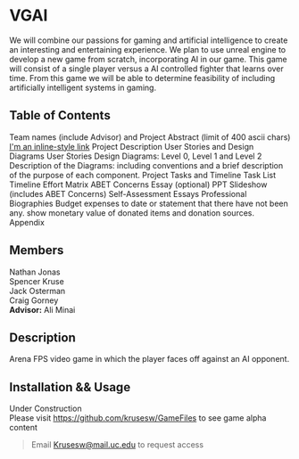 # VGAI
We will combine our passions for gaming and artificial intelligence to create an interesting and entertaining experience. We plan to use unreal engine to develop a new game from scratch, incorporating AI in our game. This game will consist of a single player versus a AI controlled fighter that learns over time. From this game we will be able to determine feasibility of including artificially intelligent systems in gaming.

## Table of Contents
Team names (include Advisor) and Project Abstract (limit of 400 ascii chars)
[I'm an inline-style link](https://www.google.com)
Project Description
User Stories and Design Diagrams
User Stories
Design Diagrams: Level 0, Level 1 and Level 2 
Description of the Diagrams: including conventions and a brief description of the purpose of each component.
Project Tasks and Timeline
Task List
Timeline
Effort Matrix
ABET Concerns Essay (optional)
PPT Slideshow (includes ABET Concerns)
Self-Assessment Essays
Professional Biographies
Budget
expenses to date or statement that there have not been any.
show monetary value of donated items and donation sources.
Appendix

## Members
Nathan Jonas\
Spencer Kruse\
Jack Osterman\
Craig Gorney\
**Advisor:** Ali Minai

## Description
Arena FPS video game in which the player faces off against an AI opponent.

## Installation && Usage
Under Construction\
Please visit https://github.com/krusesw/GameFiles to see game alpha content
>Email Krusesw@mail.uc.edu to request access

